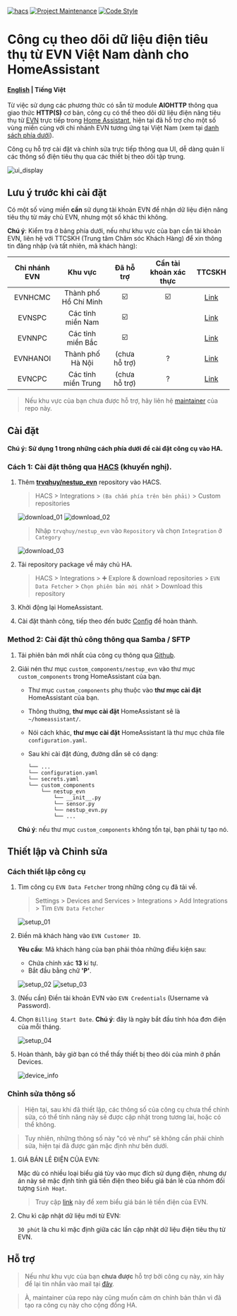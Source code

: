 [![hacs][hacs-badge]][hacs]
[![Project Maintenance][maintenance-badge]][maintenance]
[![Code Style][black-badge]][black]

# Công cụ theo dõi dữ liệu điện tiêu thụ từ EVN Việt Nam dành cho HomeAssistant

#### [English](https://github.com/trvqhuy/ha-evn/blob/main/README.md) | Tiếng Việt

Từ việc sử dụng các phương thức có sẵn từ module **AIOHTTP** thông qua giao thức **HTTP(S)** cơ bản, công cụ có thể theo dõi dữ liệu điện năng tiêu thụ từ [EVN](https://www.evn.com.vn) trực tiếp trong [Home Assistant](https://www.home-assistant.io), hiện tại đã hỗ trợ cho một số vùng miền cùng với chi nhánh EVN tương ứng tại Việt Nam (xem tại [danh sách phía dưới]()).

Công cụ hỗ trợ cài đặt và chỉnh sửa trực tiếp thông qua UI, dễ dàng quản lí các thông số điện tiêu thụ qua các thiết bị theo dõi tập trung.

![ui_display](screenshots/ui_display.png)

## Lưu ý trước khi cài đặt
Có một số vùng miền **cần** sử dụng tài khoản EVN để nhận dữ liệu điện năng tiêu thụ từ máy chủ EVN, nhưng một số khác thì không.

**Chú ý**: Kiểm tra ở bảng phía dưới, nếu như khu vực của bạn cần tài khoản EVN, liên hệ với TTCSKH (Trung tâm Chăm sóc Khách Hàng) để xin thông tin đăng nhập (và tất nhiên, mã khách hàng):

| Chi nhánh EVN | Khu vực | Đã hỗ trợ | Cần tài khoản xác thực | TTCSKH |
|:---:|:---:|:---:|:---:|:---:|
| EVNHCMC | Thành phố Hồ Chí Minh | ☑️ | ☑️ | [Link](https://cskh.evnhcmc.vn/lienhe)
| EVNSPC | Các tỉnh miền Nam | ☑️ |   | [Link](https://cskh.evnspc.vn/LienHe/CacKenhTrucTuyen)
| EVNNPC | Các tỉnh miền Bắc | ☑️ |   | [Link](https://cskh.npc.com.vn/Home/LienHeNPC)
| EVNHANOI | Thành phố Hà Nội | (chưa hỗ trợ) | ? | [Link](https://evnhanoi.vn/infomation/lien-he)
| EVNCPC | Các tỉnh miền Trung | (chưa hỗ trợ) | ? | [Link](https://cskh.cpc.vn/lien-he)

> Nếu khu vực của bạn chưa được hỗ trợ, hãy liên hệ [maintainer][maintenance] của repo này. 
    
## Cài đặt
#### **Chú ý:** Sử dụng 1 trong những cách phía dưới để cài đặt công cụ vào HA.
### Cách 1: Cài đặt thông qua [HACS](https://hacs.xyz) (khuyến nghị).
1. Thêm [**trvqhuy/nestup_evn**](https://github.com/trvqhuy/nestup_evn) repository vào HACS.

    > HACS > Integrations > `(Ba chấm phía trên bên phải)` > Custom repositories 
    
    ![download_01](screenshots/download_01.png) ![download_02](screenshots/download_02.png)
    
    > Nhập `trvqhuy/nestup_evn` vào `Repository` và chọn `Integration` ở `Category`
    
     ![download_03](screenshots/download_03.png)

2. Tải repository package về máy chủ HA.

    > HACS > Integrations > ➕ Explore & download repositories  > `EVN Data Fetcher` > `Chọn phiên bản mới nhất` > Download this repository
    
3. Khởi động lại HomeAssistant.
4. Cài đặt thành công, tiếp theo đến bước [Config](https://github.com/trvqhuy/nestup_evn/edit/main/README.md#setup-and-configurations) để hoàn thành.

### Method 2: Cài đặt thủ công thông qua Samba / SFTP
1. Tải phiên bản mới nhất của công cụ thông qua [Github](https://github.com/trvqhuy/nestup_evn.git).

2. Giải nén thư mục `custom_components/nestup_evn` vào thư mục `custom_components` trong HomeAssistant của bạn.
    - Thư mục `custom_components` phụ thuộc vào **thư mục cài đặt** HomeAssistant của bạn. 
    - Thông thường, **thư mục cài đặt** HomeAssistant sẽ là `~/homeassistant/`.
    - Nói cách khác, **thư mục cài đặt** HomeAssistant là thư mục chứa file `configuration.yaml`.
    - Sau khi cài đặt đúng, đường dẫn sẽ có dạng:
    
        ```
        └── ...
        └── configuration.yaml
        └── secrets.yaml
        └── custom_components
            └── nestup_evn
                └── __init__.py
                └── sensor.py
                └── nestup_evn.py
                └── ...
        ```
    **Chú ý**: nếu thư mục `custom_components` không tồn tại, bạn phải tự tạo nó.
 
## Thiết lập và Chỉnh sửa
### Cách thiết lập công cụ
1. Tìm công cụ `EVN Data Fetcher` trong những công cụ đã tải về.
    > Settings > Devices and Services > Integrations > Add Integrations > Tìm `EVN Data Fetcher`
    
    ![setup_01](screenshots/setup_01.png)
    
2. Điền mã khách hàng vào `EVN Customer ID`.

    **Yêu cầu**: Mã khách hàng của bạn phải thỏa những điều kiện sau:

    - Chứa chính xác **13** kí tự.
    - Bắt đầu bằng chữ **'P'**.
    
    ![setup_02](screenshots/setup_02.png) ![setup_03](screenshots/setup_03.png)
    
3. (Nếu cần) Điền tài khoản EVN vào `EVN Credentials` (Username và Password).
4. Chọn `Billing Start Date`.
    **Chú ý**: đây là ngày bắt đầu tính hóa đơn điện của mỗi tháng. 
    
    ![setup_04](screenshots/setup_04.png)
    
5. Hoàn thành, bây giờ bạn có thể thấy thiết bị theo dõi của mình ở phần Devices.
    
    ![device_info](screenshots/device_info.png)

### Chỉnh sửa thông số
> Hiện tại, sau khi đã thiết lập, các thông số của công cụ chưa thể chỉnh sửa, có thể tính năng này sẽ được cập nhật trong tương lai, hoặc có thể không.

> Tuy nhiên, những thông số này "có vẻ như" sẽ không cần phải chỉnh sửa, hiện tại đã được gán mặc định như bên dưới.

1. GIÁ BÁN LẺ ĐIỆN CỦA EVN:

    Mặc dù có nhiều loại biểu giá tùy vào mục đích sử dụng điện, nhưng dự án này sẽ mặc định tính giá tiền điện theo biểu giá bán lẻ của nhóm đối tượng `Sinh Hoạt`.
    > Truy cập [link](https://www.evn.com.vn/c3/evn-va-khach-hang/Bieu-gia-ban-le-dien-9-79.aspx) này để xem biểu giá bán lẻ tiền điện của EVN.
    
2. Chu kì cập nhật dữ liệu mới từ EVN:

    ` 30 phút ` là chu kì mặc định giữa các lần cập nhật dữ liệu điện tiêu thụ từ EVN.

## Hỗ trợ

> Nếu như khu vực của bạn **chưa được** hỗ trợ bởi công cụ này, xin hãy để lại tin nhắn vào mail tại [đây][maintenance].

> À, maintainer của repo này cũng muốn cảm ơn chính bản thân vì đã tạo ra công cụ này cho cộng đồng HA.

[hacs]: https://github.com/custom-components/hacs
[hacs-badge]: https://img.shields.io/badge/HACS-default-0468BF.svg?style=for-the-badge
[black-badge]: https://img.shields.io/badge/code%20style-black%20&%20flake8-262626.svg?style=for-the-badge
[black]: https://github.com/ambv/black
[maintenance-badge]: https://img.shields.io/badge/MAINTAINER-%40TRVQHUY-F2994B?style=for-the-badge
[maintenance]: https://github.com/trvqhuy
[license-badge]: https://img.shields.io/badge/license-apache2.0-F2994B.svg?style=for-the-badge
[license]: https://github.com/trvqhuy/nestup_evn/blob/main/custom_components/nestup_evn/LICENSE
